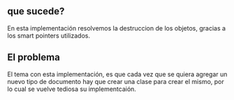 ## que sucede?

En esta implementación resolvemos la destruccion de los objetos, gracias a los 
smart pointers utilizados.

## El problema

El tema con esta implementación, es que cada vez que se quiera agregar un nuevo tipo de 
documento hay que crear una clase para crear el mismo, por lo cual se vuelve tediosa
su implementcaión.

